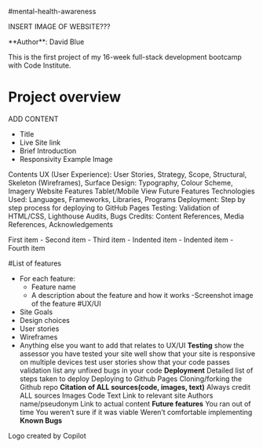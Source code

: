 ﻿﻿#mental-health-awareness
<p>INSERT IMAGE OF WEBSITE???</p>
<p>**Author**: David Blue</p>

This is the first project of my 16-week full-stack development bootcamp with Code Institute.
# Project overview
ADD CONTENT

- Title
- Live Site link
- Brief Introduction
- Responsivity Example Image
  
Contents
UX (User Experience): User Stories, Strategy, Scope, Structural, Skeleton (Wireframes), Surface
Design: Typography, Colour Scheme, Imagery
Website Features
Tablet/Mobile View
Future Features
Technologies Used: Languages, Frameworks, Libraries, Programs
Deployment: Step by step process for deploying to GitHub Pages
Testing: Validation of HTML/CSS, Lighthouse Audits, Bugs
Credits: Content References, Media References, Acknowledgements
</p>  
 First item
- Second item
- Third item
    - Indented item
    - Indented item
- Fourth item


#List of features
  - For each feature:
    - Feature name
    - A description about the feature and how it works
    -Screenshot image of the feature 
#UX/UI
  - Site Goals
  - Design choices
  - User stories
  - Wireframes
  -  Anything else you want to add that relates to UX/UI
**Testing**
    show the assessor you have tested your site well
    show that your site is responsive on multiple devices
    test user stories
    show that your code passes validation
    list any unfixed bugs in your code
**Deployment**
    Detailed list of steps taken to deploy
    Deploying to Github Pages
    Cloning/forking the Github repo
**Citation of ALL sources(code, images, text)**
    Always credit ALL sources
    Images
    Code
    Text
    Link to relevant site
    Authors name/pseudonym
    Link to actual content 
**Future features** 
    You ran out of time
    You weren’t sure if it was viable 
    Weren’t comfortable implementing 
**Known Bugs**

<p>Logo created by Copilot</p>


